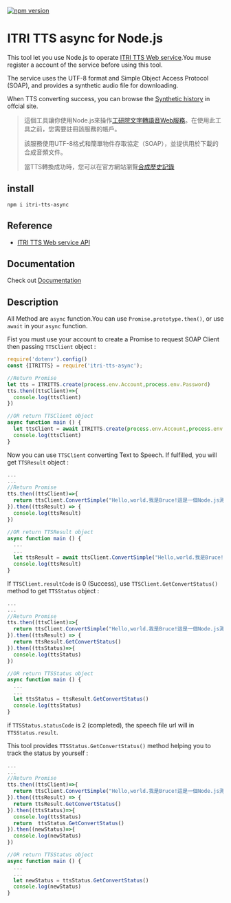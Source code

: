 [![npm version](https://badge.fury.io/js/itri-tts-async.svg)](https://badge.fury.io/js/itri-tts-async)

# ITRI TTS async for Node.js
This tool let you use Node.js to operate [ITRI TTS Web service](http://tts.itri.org.tw/index.php).You muse register a account of the service before using this tool.

The service uses the UTF-8 format and Simple Object Access Protocol (SOAP), and provides a synthetic audio file for downloading.

When TTS converting success, you can browse the [Synthetic history](http://tts.itri.org.tw/online_tts/advance_n_download.php) in offcial site.
> 這個工具讓你使用Node.js來操作[工研院文字轉語音Web服務](http://tts.itri.org.tw/index.php)。在使用此工具之前，您需要註冊該服務的帳戶。
>
> 該服務使用UTF-8格式和簡單物件存取協定（SOAP），並提供用於下載的合成音頻文件。
>
> 當TTS轉換成功時，您可以在官方網站瀏覽[合成歷史記錄](http://tts.itri.org.tw/index.php)

## install
```
npm i itri-tts-async
```

## Reference
- [ITRI TTS Web service API](http://tts.itri.org.tw/development/web_service_api.php)

## Documentation
Check out [Documentation](https://shentengtu.github.io/itri-tts-async/)

## Description
All Method are `async` function.You can use `Promise.prototype.then()`, or use `await` in your `async` function.

Fist you must use your account to create a Promise to request SOAP Client then passing `TTSClient` object :
```js
require('dotenv').config()
const {ITRITTS} = require('itri-tts-async');

//Return Promise
let tts = ITRITTS.create(process.env.Account,process.env.Password)
tts.then((ttsClient)=>{
  console.log(ttsClient)
})

//OR return TTSClient object
async function main () {
  let ttsClient = await ITRITTS.create(process.env.Account,process.env.Password)
  console.log(ttsClient)
}
```

Now you can use `TTSClient` converting Text to Speech. If fulfilled, you will get `TTSResult` object :
```js
...
...
//Return Promise
tts.then((ttsClient)=>{
  return ttsClient.ConvertSimple("Hello,world.我是Bruce!這是一個Node.js測試。")
}).then((ttsResult) => {
  console.log(ttsResult)
})

//OR return TTSResult object
async function main () {
  ...
  ...
  let ttsResult = await ttsClient.ConvertSimple("Hello,world.我是Bruce!這是一個Node.js測試。")
  console.log(ttsResult)
}
```

If `TTSClient.resultCode` is 0 (Success), use `TTSClient.GetConvertStatus()` method to get `TTSStatus` object :
```js
...
...
//Return Promise
tts.then((ttsClient)=>{
  return ttsClient.ConvertSimple("Hello,world.我是Bruce!這是一個Node.js測試。")
}).then((ttsResult) => {
  return ttsResult.GetConvertStatus()
}).then((ttsStatus)=>{
  console.log(ttsStatus)
})

//OR return TTSStatus object
async function main () {
  ...
  ...
  let ttsStatus = ttsResult.GetConvertStatus()
  console.log(ttsStatus)
}
```
if `TTSStatus.statusCode` is 2 (completed), the speech file url will in `TTSStatus.result`.

This tool provides `TTSStatus.GetConvertStatus()` method helping you to track the status by yourself :
```js
...
...
//Return Promise
tts.then((ttsClient)=>{
  return ttsClient.ConvertSimple("Hello,world.我是Bruce!這是一個Node.js測試。")
}).then((ttsResult) => {
  return ttsResult.GetConvertStatus()
}).then((ttsStatus)=>{
  console.log(ttsStatus)
  return  ttsStatus.GetConvertStatus()
}).then((newStatus)=>{
  console.log(newStatus)
})

//OR return TTSStatus object
async function main () {
  ...
  ...
  let newStatus = ttsStatus.GetConvertStatus()
  console.log(newStatus)
}
```
